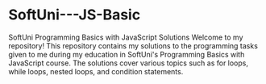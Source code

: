 # SoftUni---JS-Basic
SoftUni Programming Basics with JavaScript Solutions
Welcome to my repository! This repository contains my solutions to the programming tasks given to me during my education in SoftUni's Programming Basics with JavaScript course. The solutions cover various topics such as for loops, while loops, nested loops, and condition statements.
